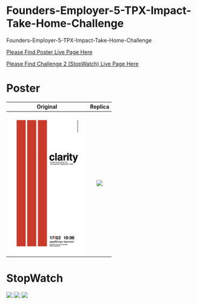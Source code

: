# Founders-Employer-5-TPX-Impact-Take-Home-Challenge
Founders-Employer-5-TPX-Impact-Take-Home-Challenge

[Please Find Poster Live Page Here](https://surpun.github.io/Founders-Employer-5-TPX-Impact-Take-Home-Challenge/)

[Please Find Challenge 2 (StopWatch) Live Page Here](https://surpun.github.io/Founders-Employer-5-TPX-Impact-Take-Home-Challenge/Challenge-2-StopWatch/)

# Poster

Original                                  |  Replica
:----------------------------------------:|:----------------------------------------:
<img src="Comparison.jpg" width="200" />  | <img src="https://user-images.githubusercontent.com/99582373/180327861-15f32b9b-bda2-4dba-98ab-db6c97c44328.png" width="200" />

# StopWatch

<img src="https://user-images.githubusercontent.com/99582373/180607506-1aff634d-c34f-4d27-9944-ac7a0e785202.png" width="200" /> 
<img src="https://user-images.githubusercontent.com/99582373/180607590-39d4ba8e-733c-4c98-8c79-d8b0993182c8.png" width="200" />
<img src="https://user-images.githubusercontent.com/99582373/180607632-b173ceec-0a5d-4e2c-99a5-93342287a445.png" width="200" />

